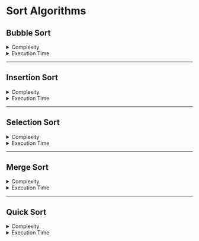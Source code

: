 # Sort Algorithms

## Bubble Sort
<details>
  <summary>Complexity</summary><br/>

  > Time Complexity
  - Best Case = O(n)
  - Average Case = O(n²)
  - Worst Case = O(n²)

  > Space Complexity
  - O(1)
</details>

<details>
  <summary>Execution Time</summary><br/>

  > 100.000 Registers
  - Disordered array = ~22 seconds (~0.36 minutes)
  - Ordered array = ~0 seconds

  > 1.000.000 Registers
  - Disordered array = ~2266 seconds (~37 minutes)
  - Ordered array = ~0.003 seconds
</details>

---

## Insertion Sort
<details>
  <summary>Complexity</summary><br/>

  > Time Complexity
  - Best Case = O(n)
  - Average Case = O(n²)
  - Worst Case = O(n²)

  > Space Complexity
  - O(1)
</details>

<details>
  <summary>Execution Time</summary><br/>

  > 100.000 Registers
  - Disordered array = ~4.4 seconds (~0.78 minutes)
  - Ordered array = ~0.001 seconds

  > 1.000.000 Registers
  - Disordered array = ~475 seconds (~8 minutes)
  - Ordered array = ~0.003 seconds
</details>

---

## Selection Sort
<details>
  <summary>Complexity</summary><br/>

  > Time Complexity
  - Best Case = O(n²)
  - Average Case = O(n²)
  - Worst Case = O(n²)

  > Space Complexity
  - O(1)
</details>

<details>
  <summary>Execution Time</summary><br/>

  > 100.000 Registers
  - ~9 seconds (~0.15 minutes)

  > 1.000.000 Registers
  - ~964 seconds (~16 minutes)
</details>

---

## Merge Sort
<details>
  <summary>Complexity</summary><br/>

  > Time Complexity
  - Best Case = O(n*log(n))
  - Average Case = O(n*log(n))
  - Worst Case = O(n*log(n))

  > Space Complexity
  - O(n)
</details>

<details>
  <summary>Execution Time</summary><br/>

  > 100.000 Registers
  - ~0.10 seconds (0.0016 minutes)

  > 1.000.000 Registers
  - ~1 seconds (0.0016 minutes)

  > 100.000.000 Registers
  - ~10 seconds (0.16 minutes)
</details>

---

## Quick Sort
<details>
  <summary>Complexity</summary><br/>

  > Time Complexity
  - Best Case = O(n*log(n))
  - Average Case = O(n*log(n))
  - Worst Case = O(n²)

  > Space Complexity
  - O(log(n))
</details>

<details>
  <summary>Execution Time</summary><br/>

  > 100.000 Registers
  - ~0.01 seconds (~0.03 minutes)

  > 1.000.000 Registers
  - ~0.12 seconds (~0.03 minutes)

  > 100.000.000 Registers
  - ~1.5 seconds (~0.03 minutes)
</details>
